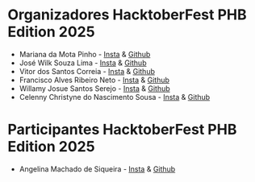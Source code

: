 # Organizadores HacktoberFest PHB Edition 2025
- Mariana da Mota Pinho - [Insta](https://www.instagram.com/eumariana.dev/) & [Github](https://github.com/eumarianamota)
- José Wilk Souza Lima -  [Insta]() & [Github]()
- Vitor dos Santos Correia -  [Insta]() & [Github]()
- Francisco Alves Ribeiro Neto -  [Insta]() & [Github]()
- Willamy Josue Santos Serejo -  [Insta]() & [Github]()
- Celenny Christyne do Nascimento Sousa -  [Insta]() & [Github]()

# Participantes HacktoberFest PHB Edition 2025
- Angelina Machado de Siqueira - [Insta](https://www.instagram.com/angelina_kaay/) & [Github](https://github.com/ASangelina)
